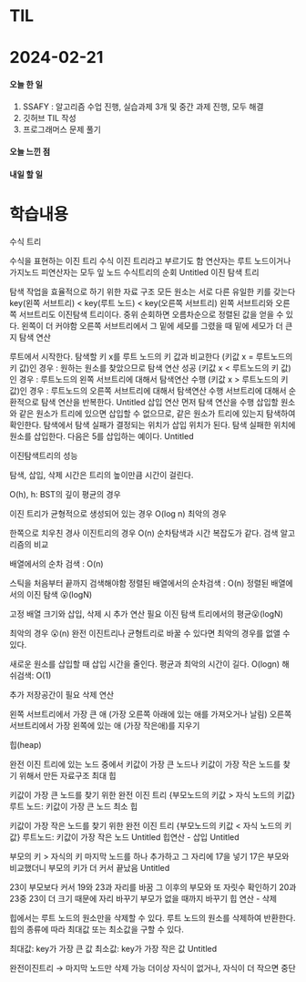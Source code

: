 # TIL 
# 2024-02-21

#### 오늘 한 일
1. SSAFY : 알고리즘 수업 진행, 실습과제 3개 및 중간 과제 진행, 모두 해결
2. 깃허브 TIL 작성
3. 프로그래머스 문제 풀기

#### 오늘 느낀 점


#### 내일 할 일

# 학습내용
수식 트리

수식을 표현하는 이진 트리
수식 이진 트리라고 부르기도 함
연산자는 루트 노드이거나 가지노드
피연산자는 모두 잎 노드
수식트리의 순회
Untitled
이진 탐색 트리

탐색 작업을 효율적으로 하기 위한 자료 구조
모든 원소는 서로 다른 유일한 키를 갖는다
key(왼쪽 서브트리) < key(루트 노드) < key(오른쪽 서브트리)
왼쪽 서브트리와 오른쪽 서브트리도 이진탐색 트리이다.
중위 순회하면 오름차순으로 정렬된 값을 얻을 수 있다.
왼쪽이 더 커야함
오른쪽 서브트리에서 그 밑에 세모를 그렸을 때 밑에 세모가 더 큰지
탐색 연산

루트에서 시작한다.
탐색할 키 x를 루트 노드의 키 값과 비교한다
(키값 x = 루트노드의 키 값)인 경우 : 원하는 원소를 찾았으므로 탐색 연산 성공
(키값 x < 루트노드의 키 값)인 경우 : 루트노드의 왼쪽 서브트리에 대해서 탐색연산 수행
(키값 x > 루트노드의 키 값)인 경우 : 루트노드의 오른쪽 서브트리에 대해서 탐색연산 수행
서브트리에 대해서 순환적으로 탐색 연산을 반복한다. Untitled
삽입 연산
먼저 탐색 연산을 수행
삽입할 원소와 같은 원소가 트리에 있으면 삽입할 수 없으므로, 같은 원소가 트리에 있는지 탐색하여 확인한다.
탐색에서 탐색 실패가 결정되는 위치가 삽입 위치가 된다.
탐색 실패한 위치에 원소를 삽입한다.
다음은 5를 삽입하는 예이다.
Untitled

이진탐색트리의 성능

탐색, 삽입, 삭제 시간은 트리의 높이만큼 시간이 걸린다.

O(h), h: BST의 깊이
평균의 경우

이진 트리가 균형적으로 생성되어 있는 경우
O(log n)
최악의 경우

한쪽으로 치우친 경사 이진트리의 경우
O(n)
순차탐색과 시간 복잡도가 같다.
검색 알고리즘의 비교

배열에서의 순차 검색 : O(n)

스틱을 처음부터 끝까지 검색해야함
정렬된 배열에서의 순차검색 : O(n)
정렬된 배열에서의 이진 탐색 :open_mouth:(logN)

고정 배열 크기와 삽입, 삭제 시 추가 연산 필요
이진 탐색 트리에서의 평균:open_mouth:(logN)

최악의 경우 :open_mouth:(n)
완전 이진트리나 균형트리로 바꿀 수 있다면 최악의 경우를 없앨 수 있다.

새로운 원소를 삽입할 때 삽입 시간을 줄인다.
평균과 최악의 시간이 길다. O(logn)
해쉬검색: O(1)

추가 저장공간이 필요
삭제 연산

왼쪽 서브트리에서 가장 큰 애 (가장 오른쪽 아래에 있는 애를 가져오거나 날림)
오른쪽 서브트리에서 가장 왼쪽에 있는 애 (가장 작은애)를 지우기

힙(heap)

완전 이진 트리에 있는 노드 중에서 키값이 가장 큰 노드나 키값이 가장 작은 노드를 찾기 위해서 만든 자료구조
최대 힙

키값이 가장 큰 노드를 찾기 위한 완전 이진 트리
{부모노드의 키값 > 자식 노드의 키값}
루트 노드: 키값이 가장 큰 노드
최소 힙

키값이 가장 작은 노드를 찾기 위한 완전 이진 트리
{부모노드의 키값 < 자식 노드의 키값}
루트노드: 키값이 가장 작은 노드 Untitled
힙연산 - 삽입
Untitled

부모의 키 > 자식의 키
마지막 노드를 하나 추가하고 그 자리에 17을 넣기
17은 부모와 비교했더니 부모의 키가 더 커서 끝났음
Untitled

23이 부모보다 커서 19와 23과 자리를 바꿈
그 이후의 부모와 또 자릿수 확인하기
20과 23중 23이 더 크기 때문에 자리 바꾸기
부모가 없을 때까지 바꾸기
힙 연산 - 삭제

힙에서는 루트 노드의 원소만을 삭제할 수 있다.
루트 노드의 원소를 삭제하여 반환한다.
힙의 종류에 따라 최대값 또는 최소값을 구할 수 있다.

최대값: key가 가장 큰 값
최소값: key가 가장 작은 값
Untitled

완전이진트리 → 마지막 노드만 삭제 가능
더이상 자식이 없거나, 자식이 더 작으면 중단